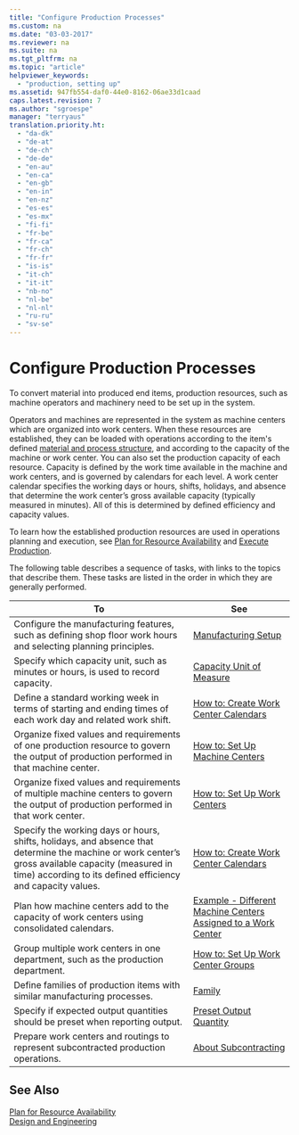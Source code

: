```yaml
---
title: "Configure Production Processes"
ms.custom: na
ms.date: "03-03-2017"
ms.reviewer: na
ms.suite: na
ms.tgt_pltfrm: na
ms.topic: "article"
helpviewer_keywords: 
  - "production, setting up"
ms.assetid: 947fb554-daf0-44e0-8162-06ae33d1caad
caps.latest.revision: 7
ms.author: "sgroespe"
manager: "terryaus"
translation.priority.ht: 
  - "da-dk"
  - "de-at"
  - "de-ch"
  - "de-de"
  - "en-au"
  - "en-ca"
  - "en-gb"
  - "en-in"
  - "en-nz"
  - "es-es"
  - "es-mx"
  - "fi-fi"
  - "fr-be"
  - "fr-ca"
  - "fr-ch"
  - "fr-fr"
  - "is-is"
  - "it-ch"
  - "it-it"
  - "nb-no"
  - "nl-be"
  - "nl-nl"
  - "ru-ru"
  - "sv-se"
---
```

# Configure Production Processes
To convert material into produced end items, production resources, such as machine operators and machinery need to be set up in the system.  
  
 Operators and machines are represented in the system as machine centers which are organized into work centers. When these resources are established, they can be loaded with operations according to the item's defined [material and process structure](../DesignAndEngineering/define-material-and-process-structure.md), and according to the capacity of the machine or work center. You can also set the production capacity of each resource. Capacity is defined by the work time available in the machine and work centers, and is governed by calendars for each level. A work center calendar specifies the working days or hours, shifts, holidays, and absence that determine the work center’s gross available capacity \(typically measured in minutes\). All of this is determined by defined efficiency and capacity values.  
  
 To learn how the established production resources are used in operations planning and execution, see [Plan for Resource Availability](../OperationsPlanning/plan-for-resource-availability.md) and [Execute Production](../Production/execute-production.md).  
  
 The following table describes a sequence of tasks, with links to the topics that describe them. These tasks are listed in the order in which they are generally performed.  
  
|**To**|**See**|  
|------------|-------------|  
|Configure the manufacturing features, such as defining shop floor work hours and selecting planning principles.|[Manufacturing Setup](../Topic/\($%20N_99000768%20Manufacturing%20Setup%20$\).md)|  
|Specify which capacity unit, such as minutes or hours, is used to record capacity.|[Capacity Unit of Measure](../Production/-$-t_99000780-capacity-unit-of-measure-$-.md)|  
|Define a standard working week in terms of starting and ending times of each work day and related work shift.|[How to: Create Work Center Calendars](../OperationsPlanning/how-to-create-work-center-calendars.md)|  
|Organize fixed values and requirements of one production resource to govern the output of production performed in that machine center.|[How to: Set Up Machine Centers](../Production/how-to-set-up-machine-centers.md)|  
|Organize fixed values and requirements of multiple machine centers to govern the output of production performed in that work center.|[How to: Set Up Work Centers](../Production/how-to-set-up-work-centers.md)|  
|Specify the working days or hours, shifts, holidays, and absence that determine the machine or work center’s gross available capacity \(measured in time\) according to its defined efficiency and capacity values.|[How to: Create Work Center Calendars](../OperationsPlanning/how-to-create-work-center-calendars.md)|  
|Plan how machine centers add to the capacity of work centers using consolidated calendars.|[Example \- Different Machine Centers Assigned  to a Work Center](../Production/example-different-machine-centers-assigned-to-a-work-center.md)|  
|Group multiple work centers in one department, such as the production department.|[How to: Set Up Work Center Groups](../Production/how-to-set-up-work-center-groups.md)|  
|Define families of production items with similar manufacturing processes.|[Family](../Production/-$-n_99000790-family-$-.md)|  
|Specify if expected output quantities should be preset when reporting output.|[Preset Output Quantity](../Production/-$-t_99000765_5500-preset-output-quantity-$-.md)|  
|Prepare work centers and routings to represent subcontracted production operations.|[About Subcontracting](../OperationsPlanning/about-subcontracting.md)|  
  
## See Also  
 [Plan for Resource Availability](../OperationsPlanning/plan-for-resource-availability.md)   
 [Design and Engineering](../DesignAndEngineering/design-and-engineering.md)